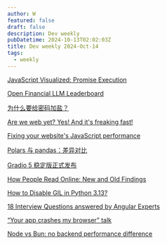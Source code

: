```yaml
---
author: W
featured: false
draft: false
description: Dev weekly
pubDatetime: 2024-10-13T02:02:03Z
title: Dev weekly 2024-Oct-14
tags:
  - weekly
---
```


[JavaScript Visualized: Promise Execution](https://www.lydiahallie.com/blog/promise-execution?utm_source=pocket_shared)

[Open Financial LLM Leaderboard](https://huggingface.co/spaces/TheFinAI/Open-Financial-LLM-Leaderboard)

[为什么要给密码加盐？](https://mp.weixin.qq.com/s?__biz=MzkxMDE5NzE4Mg%3D%3D&abtest_cookie=AAACAA%3D%3D&ascene=56&chksm=c03d8005448ff3defa82842d60d6b38e2d5f4de53591e21c2e8674ee339ef243be2c6c60f564&clicktime=1728434675&countrycode=CN&devicetype=android-34&enterid=1728434675&exportkey=n_ChQIAhIQBoUpTlO7%2FoNs7nwS7SmudhLaAQIE97dBBAEAAAAAADmbCtFcYdcAAAAOpnltbLcz9gKNyK89dVj02NSrm%2FTaBUYUuuJGTS35rLP%2BIoaIaIgxzue5emOYlrYeu2V7NYBKg6nfppFhaoh1rKuJKWcGntT9XZcjIRrg0b3oB%2BLwgvV8hJR3TgD3%2B7Cm4LxCKmA1%2FmleHIfFoRC7OfIu3jQkYmgGQVexK8HnS%2BRK%2B6FbaFdAlkRFAIywqP0qP0iPgN3NUXn0ARCsdQFuMTNh%2BR6bW25CP4uiRei4LgEL1jNcp57Ycwsbk5XKNodqH%2BkH&fasttmpl_flag=0&fasttmpl_fullversion=7417968-zh_CN-zip&fasttmpl_type=0&finder_biz_enter_id=4&flutter_pos=27&idx=1&lang=zh_CN&mid=2247484981&nettype=3gnet&pass_ticket=P%2FFhSt9T37l2WTc5dXTMEL31bI2ORl5gFNthM66QsnPWe1iIqsaxWproH0teUK9%2F&ranksessionid=1728433469&realreporttime=1728434675194&scene=90&session_us=gh_628c91685404&sessionid=1728433598&sn=40567ed05484ea867e630b7e32d2d64a&subscene=93&utm_source=pocket_shared&version=28003339&wx_header=3&xtrack=1)

[Are we web yet? Yes! And it's freaking fast!](https://www.arewewebyet.org/)

[Fixing your website's JavaScript performance](https://developer.mozilla.org/en-US/blog/fix-javascript-performance/?utm_source=pocket_shared)

[Polars 与 pandas：差异对比](https://blog.jetbrains.com/zh-hans/pycharm/2024/07/polars-vs-pandas/)

[Gradio 5 稳定版正式发布](https://mp.weixin.qq.com/s?__biz=Mzk0MDQyNTY4Mw%3D%3D&abtest_cookie=AAACAA%3D%3D&ascene=56&chksm=c39acbada727fd29ea311a910cec5d483f85fb6b4defb670adea4f23b47bf2a193d53f4d51cc&clicktime=1728551359&countrycode=CN&devicetype=android-34&enterid=1728551359&exportkey=n_ChQIAhIQf%2FPvgrYV4%2BZNtOaSMkaiDxLjAQIE97dBBAEAAAAAAOoBGMlyd4MAAAAOpnltbLcz9gKNyK89dVj0VIbmTCtrC8ePO9o5svr94mKrJAJ5lfo%2BTm6OPWEY2vuJlfyg6hsmn9gHDDdSfw5M8f0ZNTfGiXHffHQ%2F96ur5vbPbwKhcXV0d3B%2BHYafR%2B4NH69SBhktshQDX%2BXOxCG8i1MOKUs9m22Vsz3YICF2ouf7ilHLUdn3jKvKp3N0g9oFeu2oBoZXDXDmb2uN3318%2BaJz54AnDJHtA%2BHl5BD5u1Q1kwF57KmSl4ub0LKA9%2Bg%2F%2BoZtfwQOmZchwXuE&fasttmpl_flag=0&fasttmpl_fullversion=7420685-zh_CN-zip&fasttmpl_type=0&finder_biz_enter_id=4&flutter_pos=2&idx=1&lang=zh_CN&mid=2247493083&nettype=WIFI&pass_ticket=VuzioivwkDSZhrJIQGwqdfJWLeQSRT3ZyfLUwNlmIRMOhzgtqGjHNV6B5HZQ7UCw&ranksessionid=1728551245&realreporttime=1728551359814&scene=90&session_us=gh_504339124f0f&sessionid=1728551251&sn=e829ff7c33c623bfcaef4bdf6d219eaa&subscene=93&utm_source=pocket_shared&version=280033f2&wx_header=3&xtrack=1)

[How People Read Online: New and Old Findings](https://www.nngroup.com/articles/how-people-read-online/)

[How to Disable GIL in Python 3.13?](https://geekpython.in/how-to-disable-gil-in-python)

[18 Interview Questions answered by Angular Experts](https://www.angularspace.com/18-interview-questions-answered-by-angular-experts-live-post/)

[“Your app crashes my browser” talk](https://www.phpied.com/your-app-crashes-my-browser-talk/?utm_source=pocket_shared)

[Node vs Bun: no backend performance difference](https://evertheylen.eu/p/node-vs-bun/?utm_source=pocket_shared)

[]()

[]()

[]()

[]()

[]()

[]()

[]()

[]()

[]()

[]()

[]()

[]()

[]()

[]()

[]()

[]()

[]()

[]()

[]()

[]()

[]()

[]()

[]()

[]()

[]()

[]()

[]()

[]()

[]()

[]()

[]()

[]()

[]()

[]()

[]()

[]()

[]()

[]()

[]()

[]()

[]()

[]()

[]()

[]()

[]()

[]()

[]()

[]()

[]()

[]()

[]()

[]()

[]()

[]()

[]()

[]()

[]()

[]()

[]()

[]()

[]()

[]()

[]()

[]()

[]()

[]()

[]()

[]()

[]()

[]()

[]()

[]()

[]()

[]()

[]()

[]()

[]()

[]()

[]()

[]()

[]()

[]()

[]()

[]()

[]()

[]()

[]()

[]()

[]()

[]()

[]()

[]()

[]()

[]()

[]()

[]()

[]()

[]()

[]()

[]()

[]()

[]()

[]()

[]()

[]()

[]()

[]()

[]()

[]()

[]()

[]()

[]()

[]()

[]()

[]()

[]()

[]()

[]()

[]()

[]()

[]()

[]()

[]()

[]()

[]()

[]()

[]()

[]()

[]()

[]()

[]()

[]()

[]()

[]()

[]()

[]()

[]()

[]()

[]()

[]()

[]()

[]()

[]()

[]()

[]()

[]()

[]()

[]()

[]()

[]()

[]()

[]()

[]()

[]()

[]()

[]()

[]()

[]()

[]()

[]()

[]()

[]()

[]()

[]()

[]()

[]()

[]()

[]()

[]()

[]()

[]()

[]()

[]()

[]()

[]()

[]()

[]()

[]()

[]()

[]()

[]()

[]()

[]()

[]()

[]()

[]()

[]()

[]()

[]()

[]()

[]()

[]()

[]()

[]()

[]()

[]()

[]()

[]()

[]()

[]()

[]()

[]()

[]()

[]()

[]()

[]()

[]()

[]()

[]()

[]()

[]()

[]()

[]()

[]()

[]()

[]()

[]()

[]()

[]()

[]()

[]()

[]()

[]()

[]()

[]()

[]()

[]()

[]()

[]()

[]()

[]()

[]()

[]()

[]()

[]()

[]()

[]()

[]()

[]()

[]()

[]()

[]()

[]()

[]()

[]()

[]()

[]()

[]()

[]()

[]()

[]()

[]()

[]()

[]()

[]()

[]()

[]()

[]()

[]()

[]()

[]()

[]()

[]()

[]()

[]()

[]()

[]()

[]()

[]()

[]()

[]()

[]()

[]()

[]()

[]()

[]()

[]()

[]()

[]()

[]()

[]()

[]()

[]()

[]()

[]()

[]()
